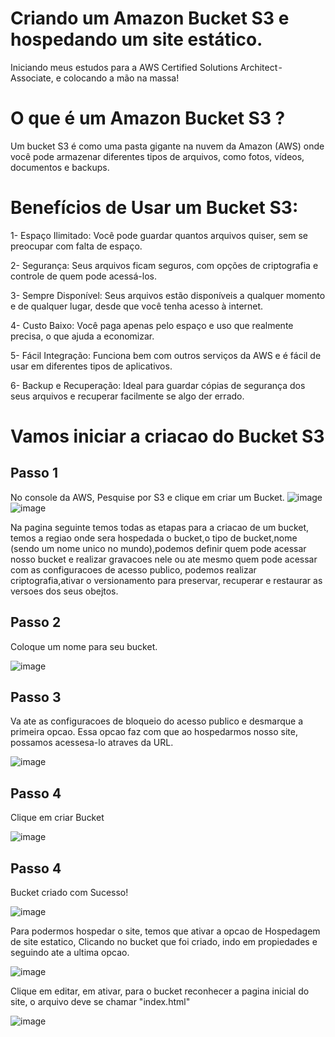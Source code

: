 # Criando um Amazon Bucket S3 e hospedando um site estático.

Iniciando meus estudos para a AWS Certified Solutions Architect - Associate, e colocando a mão na massa!

# O que é um Amazon Bucket S3 ?
Um bucket S3 é como uma pasta gigante na nuvem da Amazon (AWS) onde você pode armazenar diferentes tipos de arquivos, como fotos, vídeos, documentos e backups.

# Benefícios de Usar um Bucket S3:
1- Espaço Ilimitado: Você pode guardar quantos arquivos quiser, sem se preocupar com falta de espaço.

2- Segurança: Seus arquivos ficam seguros, com opções de criptografia e controle de quem pode acessá-los.

3- Sempre Disponível: Seus arquivos estão disponíveis a qualquer momento e de qualquer lugar, desde que você tenha acesso à internet.

4- Custo Baixo: Você paga apenas pelo espaço e uso que realmente precisa, o que ajuda a economizar.

5- Fácil Integração: Funciona bem com outros serviços da AWS e é fácil de usar em diferentes tipos de aplicativos.

6- Backup e Recuperação: Ideal para guardar cópias de segurança dos seus arquivos e recuperar facilmente se algo der errado.

# Vamos iniciar a criacao do Bucket S3

## Passo 1

No console da AWS, Pesquise por S3 e clique em criar um Bucket.
![image](https://github.com/user-attachments/assets/19334bd3-0db0-4f23-a309-7d635875ab2b)
![image](https://github.com/user-attachments/assets/948f25eb-b893-44c6-b64a-5ce3bdd25ef2)


Na pagina seguinte temos todas as etapas para a criacao de um bucket, temos a regiao onde sera hospedada o bucket,o tipo de bucket,nome (sendo um nome unico no mundo),podemos definir quem pode acessar nosso bucket e realizar gravacoes nele ou ate mesmo quem pode acessar com as configuracoes de acesso publico, podemos realizar criptografia,ativar o versionamento para preservar, recuperar e restaurar as versoes dos seus obejtos. 


## Passo 2

Coloque um nome para seu bucket.

![image](https://github.com/user-attachments/assets/e58984c6-1692-4df2-8087-c271fc8f44e9)


## Passo 3

Va ate as configuracoes de bloqueio do acesso publico e desmarque a primeira opcao.
Essa opcao faz com que ao hospedarmos nosso site, possamos acessesa-lo atraves da URL. 

![image](https://github.com/user-attachments/assets/c4b175a6-ce2b-433d-ba32-6671ea3c7a43)

## Passo 4 

Clique em criar Bucket

![image](https://github.com/user-attachments/assets/e8a6578d-632c-49e1-b500-c5858e7ec8f5)


## Passo 4 
Bucket criado com Sucesso!

![image](https://github.com/user-attachments/assets/e4f033fa-38b9-4cf4-9751-c5e1855146ed)

Para podermos hospedar o site, temos que ativar a opcao de Hospedagem de site estatico, Clicando no bucket que foi criado, indo em propiedades e seguindo ate a ultima opcao.

![image](https://github.com/user-attachments/assets/ff6b94cf-c23b-4dd2-aff9-89b8930b81d1)

Clique em editar, em ativar, para o bucket reconhecer a pagina inicial do site, o arquivo deve se chamar "index.html"

![image](https://github.com/user-attachments/assets/774224bb-467c-4ebf-bdd2-a8b817f2165a)
